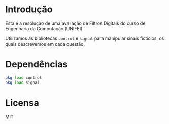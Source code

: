 # Introdução

Esta é a resolução de uma avaliação de Filtros Digitais do curso de Engenharia da Computação (UNIFEI).

Utilizamos as bibliotecas `control` e `signal` para manipular sinais fictícios, os quais descrevemos em cada questão.

# Dependências

```octave
pkg load control
pkg load signal
```

# Licensa
MIT
